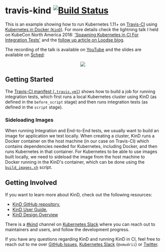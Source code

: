 # travis-kind [![Build Status](https://travis-ci.org/xmudrii/travis-kind.svg?branch=master)](https://travis-ci.org/xmudrii/travis-kind)

This is an example showing how to run Kubernetes 1.11+ on [Travis-CI](https://travis-ci.org/) using [Kubernetes in Docker (`KinD`)](https://sigs.k8s.io/kind). For more details check the lightning talk I held on KubeCon North America 2018: ['Spawning Kubernetes in CI For Integration Tests'](https://sched.co/GrUv)
and the [follow up article on Loodse blog](https://www.loodse.com/blog/2019-03-12-running-kubernetes-in-the-ci-pipeline-/).

The recording of the talk is available on [YouTube](https://youtu.be/ZiJn7olAS1M) and the slides are available on [Sched](https://schd.ws/hosted_files/kccna18/28/Spawning%20Kubernetes%20in%20CI%20for%20Integration%20Tests.pdf):

<p align="center"><a href="http://www.youtube.com/watch?feature=player_embedded&v=ZiJn7olAS1M" target="_blank"><img src="https://img.youtube.com/vi/ZiJn7olAS1M/maxresdefault.jpg"></a></p>

## Getting Started

The [Travis-CI manifest (`.travis.yml`)](https://github.com/xmudrii/travis-kind/blob/master/.travis.yml) shows how to build a job for running integration tests, which first runs a local Kubernetes cluster using KinD (as defined in the `before_script` stage) and then runs integration tests (as defined in the `script` stage).

### Sideloading Images

When running Integration and End-to-End tests, we usually want to build an image for application we test locally. When creating a cluster, KinD runs a Docker container on the host machine (in our case on Travis-CI) which contains dependencies needed for Kubernetes, including Docker, and then runs Kubernetes in that container. For Kubernetes to be able to use images built locally, we need to sideload the image from the host machine to Docker running in the KinD's container, which can be done using the [`build_images.sh`](https://github.com/xmudrii/travis-kind/blob/master/build_images.sh) script.

## Getting Involved

If you want to learn more about KinD, check out the following resources:

* [KinD GitHub repository](https://github.com/kubernetes-sigs/kind),
* [KinD User Guide](https://github.com/kubernetes-sigs/kind/tree/master/docs/user),
* [KinD Design Overview](https://github.com/kubernetes-sigs/kind/blob/master/docs/design/design.md)

There is a [#kind](https://kubernetes.slack.com/messages/CEKK1KTN2/) channel on [Kubernetes Slack](http://slack.k8s.io/) where you can reach out to maintainers and users, and follow the development progress.

If you have any questions regarding KinD and running KinD in CI, feel free to reach out to me over [GitHub Issues](https://github.com/xmudrii/travis-kind/issues), [Kubernetes Slack](http://slack.k8s.io/) (`@xmudrii`) or [Twitter](https://twitter.com/xmudrii).

